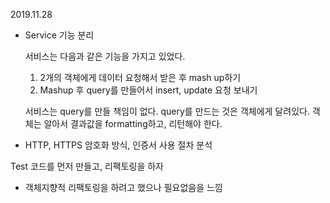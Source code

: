 2019.11.28

- Service 기능 분리 

  서비스는 다음과 같은 기능을 가지고 있었다.

  1. 2개의 객체에게 데이터 요청해서 받은 후 mash up하기
  2. Mashup 후 query를 만들어서 insert, update 요청 보내기

  서비스는 query를 만들 책임이 없다. query를 만드는 것은 객체에게 달려있다. 객체는 알아서 결과값을 formatting하고, 리턴해야 한다.



- HTTP, HTTPS 암호화 방식, 인증서 사용 절차 분석



Test 코드를 먼저 만들고, 리팩토링을 하자

- 객체지향적 리팩토링을 하려고 했으나 필요없음을 느낌